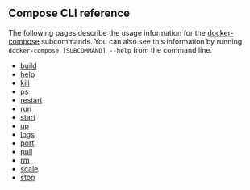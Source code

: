 <!--[metadata]>
+++
title = "Compose CLI reference"
description = "Compose CLI reference"
keywords = ["fig, composition, compose, docker, orchestration, cli,  reference"]
[menu.main]
identifier = "smn_compose_cli"
parent = "smn_compose_ref"
+++
<![end-metadata]-->

## Compose CLI reference

The following pages describe the usage information for the [docker-compose](/reference/docker-compose.md) subcommands. You can also see this information by running `docker-compose [SUBCOMMAND] --help` from the command line.

* [build](/reference/build.md)
* [help](/reference/help.md)
* [kill](/reference/kill.md)
* [ps](/reference/ps.md)
* [restart](/reference/restart.md)
* [run](/reference/run.md)
* [start](/reference/start.md)
* [up](/reference/up.md)
* [logs](/reference/logs.md)
* [port](/reference/port.md)
* [pull](/reference/pull.md)
* [rm](/reference/rm.md)
* [scale](/reference/scale.md)
* [stop](/reference/stop.md)
